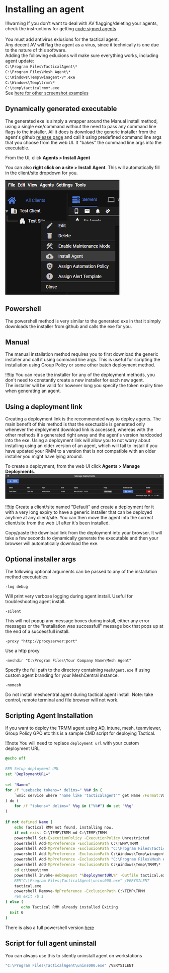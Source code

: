 # Installing an agent

!!!warning
    If you don't want to deal with AV flagging/deleting your agents, check the instructions for getting [code signed agents](code_signing.md)<br/><br />
    You must add antivirus exlusions for the tactical agent.<br/>
    Any decent AV will flag the agent as a virus, since it technically is one due to the nature of this software.<br/>
    Adding the following exlucions will make sure everything works, including agent update:<br/>
    `C:\Program Files\TacticalAgent\*`<br/>
    `C:\Program Files\Mesh Agent\*`<br/>
    `C:\Windows\Temp\winagent-v*.exe`<br/>
    `C:\Windows\Temp\trmm\*`<br/>
    `C:\temp\tacticalrmm*.exe`<br/>
    See [here for other screenshot examples](av.md)

## Dynamically generated executable

The generated exe is simply a wrapper around the Manual install method, using a single exe/command without the need to pass any command line flags to the installer.
All it does is download the generic installer from the agent's github [release page](https://github.com/wh1te909/rmmagent/releases) and call it using predefined command line args that you choose from the web UI.
It "bakes" the command line args into the executable.

From the UI, click **Agents > Install Agent**

You can also **right click on a site > Install Agent**. This will automatically fill in the client/site dropdown for you.

![siteagentinstall](images/siteagentinstall.png)

## Powershell

The powershell method is very similar to the generated exe in that it simply downloads the installer from github and calls the exe for you.

## Manual

The manual installation method requires you to first download the generic installer and call it using command line args.
This is useful for scripting the installation using Group Policy or some other batch deployment method.

!!!tip
    You can reuse the installer for any of the deployment methods, you don't need to constantly create a new installer for each new agent.<br/>
    The installer will be valid for however long you specify the token expiry time when generating an agent.

## Using a deployment link

Creating a deployment link is the recommended way to deploy agents.
The main benefit of this method is that the exectuable is generated only whenever the deployment download link is accessed, whereas with the other methods it's generated right away and the agent's version hardcoded into the exe.
Using a deployment link will allow you to not worry about installing using an older version of an agent, which will fail to install if you have updated your RMM to a version that is not compatible with an older installer you might have lying around.

To create a deployment, from the web UI click **Agents > Manage Deployments**.
![managedeployments](images/managedeployments.png)

!!!tip
    Create a client/site named "Default" and create a deployment for it with a very long expiry to have a generic installer that can be deployed anytime at any client/site.
    You can then move the agent into the correct client/site from the web UI after it's been installed.

Copy/paste the download link from the deployment into your browser. It will take a few seconds to dynamically generate the executable and then your browser will automatically download the exe.

## Optional installer args

The following optional arguments can be passed to any of the installation method executables:

```text
-log debug
```

Will print very verbose logging during agent install. Useful for troubleshooting agent install.

```text
-silent
```

This will not popup any message boxes during install, either any error messages or the "Installation was successfull" message box that pops up at the end of a successfull install.

```text
-proxy "http://proxyserver:port"
```

Use a http proxy

```text
-meshdir "C:\Program Files\Your Company Name\Mesh Agent"
```

Specify the full path to the directory containing `MeshAgent.exe` if using custom agent branding for your MeshCentral instance.

```text
-nomesh
```

Do not install meshcentral agent during tactical agent install. Note: take control, remote terminal and file browser will not work.

## Scripting Agent Installation

If you want to deploy the TRMM agent using AD, intune, mesh, teamviewer, Group Policy GPO etc this is a sample CMD script for deploying Tactical.

!!!note
    You will need to replace `deployment url` with your custom deployment URL

```bat
@echo off

REM Setup deployment URL
set "DeploymentURL="

set "Name="
for /f "usebackq tokens=* delims=" %%# in (
    `wmic service where "name like 'tacticalagent'" get Name /Format:Value`
) do (
    for /f "tokens=* delims=" %%g in ("%%#") do set "%%g"
)

if not defined Name (
    echo Tactical RMM not found, installing now.
    if not exist C:\TEMP\TRMM md C:\TEMP\TRMM
    powershell Set-ExecutionPolicy -ExecutionPolicy Unrestricted
    powershell Add-MpPreference -ExclusionPath C:\TEMP\TRMM
    powershell Add-MpPreference -ExclusionPath "C:\Program Files\TacticalAgent\*"
    powershell Add-MpPreference -ExclusionPath C:\Windows\Temp\winagent-v*.exe
    powershell Add-MpPreference -ExclusionPath "C:\Program Files\Mesh Agent\*"
    powershell Add-MpPreference -ExclusionPath C:\Windows\Temp\TRMM\*
    cd c:\temp\trmm
    powershell Invoke-WebRequest "%DeploymentURL%" -Outfile tactical.exe
    REM"C:\Program Files\TacticalAgent\unins000.exe" /VERYSILENT
    tactical.exe
    powershell Remove-MpPreference -ExclusionPath C:\TEMP\TRMM
    rem exit /b 1
) else (
       echo Tactical RMM already installed Exiting
  Exit 0
)
```

There is also a full powershell version [here](https://wh1te909.github.io/tacticalrmm/3rdparty_screenconnect/#install-tactical-rmm-via-screeconnect-commands-window)

## Script for full agent uninstall

You can always use this to silently uninstall agent on workstations

```cmd
"C:\Program Files\TacticalAgent\unins000.exe" /VERYSILENT
```
